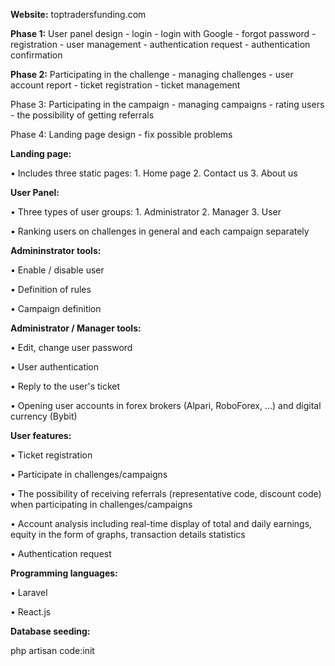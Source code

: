 **Website:** toptradersfunding.com

**Phase 1:** User panel design - login - login with Google - forgot password - registration - user management - authentication request - authentication confirmation

**Phase 2:** Participating in the challenge - managing challenges - user account report - ticket registration - ticket management

Phase 3: Participating in the campaign - managing campaigns - rating users - the possibility of getting referrals

Phase 4: Landing page design - fix possible problems

**Landing page:**

• Includes three static pages: 1. Home page 2. Contact us 3. About us

**User Panel:**

• Three types of user groups: 1. Administrator 2. Manager 3. User

• Ranking users on challenges in general and each campaign separately

**Admininstrator tools:**

• Enable / disable user

• Definition of rules

• Campaign definition

**Administrator / Manager tools:**

• Edit, change user password

• User authentication

• Reply to the user's ticket

• Opening user accounts in forex brokers (Alpari, RoboForex, …) and digital currency (Bybit)

**User features:**

• Ticket registration

• Participate in challenges/campaigns

• The possibility of receiving referrals (representative code, discount code) when participating in challenges/campaigns

• Account analysis including real-time display of total and daily earnings, equity in the form of graphs, transaction details statistics

• Authentication request

**Programming languages:**

• Laravel

• React.js

**Database seeding:**

php artisan code:init
